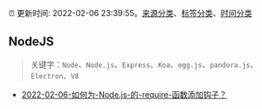 :alarm_clock: 更新时间: 2022-02-06 23:39:55。[来源分类](../README.md)、[标签分类](../TAGS.md)、[时间分类](../TIMELINE.md)

## NodeJS


> 关键字：`Node`、`Node.js`、`Express`、`Koa`、`egg.js`、`pandora.js`、`Electron`、`V8`



- [2022-02-06-如何为-Node.js-的-require-函数添加钩子？](https://toutiao.io/k/ek9h644) 